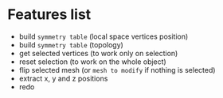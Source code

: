 # Features list

* build `symmetry table` (local space vertices position)
* build `symmetry table` (topology)
* get selected vertices (to work only on selection)
* reset selection (to work on the whole object)
* flip selected mesh (or `mesh to modify` if nothing is selected)
* extract x, y and z positions
* redo
